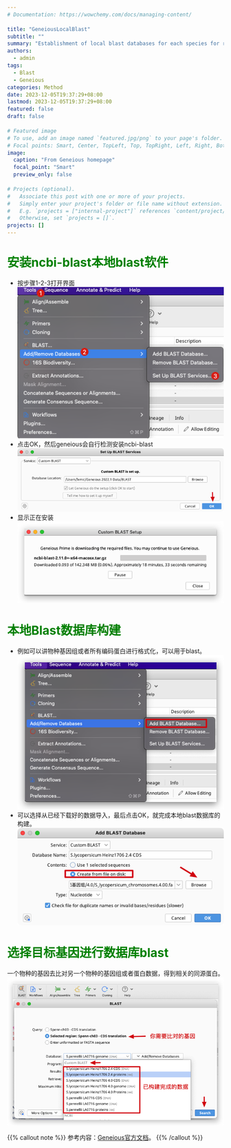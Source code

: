 ```yaml
---
# Documentation: https://wowchemy.com/docs/managing-content/

title: "GeneiousLocalBlast"
subtitle: ""
summary: "Establishment of local blast databases for each species for rapid CDS, protein or genomic blasts"
authors: 
  - admin
tags: 
  - Blast
  - Geneious
categories: Method
date: 2023-12-05T19:37:29+08:00
lastmod: 2023-12-05T19:37:29+08:00
featured: false
draft: false

# Featured image
# To use, add an image named `featured.jpg/png` to your page's folder.
# Focal points: Smart, Center, TopLeft, Top, TopRight, Left, Right, BottomLeft, Bottom, BottomRight.
image:
  caption: "From Geneious homepage"
  focal_point: "Smart"
  preview_only: false

# Projects (optional).
#   Associate this post with one or more of your projects.
#   Simply enter your project's folder or file name without extension.
#   E.g. `projects = ["internal-project"]` references `content/project/deep-learning/index.md`.
#   Otherwise, set `projects = []`.
projects: []
---
```

# <font color=green>安装ncbi-blast本地blast软件</font>

- 按步骤1-2-3打开界面
  ![2022-08-05-3HpSMr](https://raw.githubusercontent.com/Lxmic/Picture-bed/master/uPic/2022-08-05-3HpSMr.png)
  <br>
- 点击OK，然后geneious会自行检测安装ncbi-blast
  ![2022-08-05-1VlJOD](https://raw.githubusercontent.com/Lxmic/Picture-bed/master/uPic/2022-08-05-1VlJOD.png)
- 显示正在安装
  ![2022-08-05-JzYvPw](https://raw.githubusercontent.com/Lxmic/Picture-bed/master/uPic/2022-08-05-JzYvPw.png)

# <font color=green>本地Blast数据库构建</font>

- 例如可以讲物种基因组或者所有编码蛋白进行格式化，可以用于blast。
  ![2022-08-05-T5v64m](https://raw.githubusercontent.com/Lxmic/Picture-bed/master/uPic/2022-08-05-T5v64m.png)
- 可以选择从已经下载好的数据导入，最后点击OK，就完成本地blast数据库的构建。
  ![2022-08-05-fcbXgl](https://raw.githubusercontent.com/Lxmic/Picture-bed/master/uPic/2022-08-05-fcbXgl.png)

# <font color=green>选择目标基因进行数据库blast</font>

一个物种的基因去比对另一个物种的基因组或者蛋白数据，得到相关的同源蛋白。
![2022-08-05-xh6Dga](https://raw.githubusercontent.com/Lxmic/Picture-bed/master/uPic/2022-08-05-xh6Dga.png)

{{% callout note %}}
参考内容：[Geneious官方文档](https://assets.geneious.com/manual/2022.1/index.html)。
{{% /callout %}}
